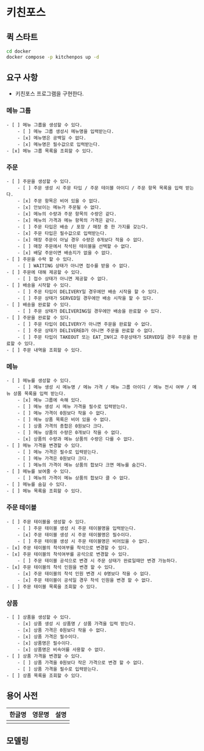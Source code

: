 # 키친포스

## 퀵 스타트

```sh
cd docker
docker compose -p kitchenpos up -d
```

## 요구 사항

- 키친포스 프로그램을 구현한다.

### 메뉴 그룹

    - [ ] 메뉴 그룹을 생성할 수 있다.
        - [ ] 메뉴 그룹 생성시 메뉴명을 입력받는다.
        - [x] 메뉴명은 공백일 수 없다.
        - [x] 메뉴명은 필수값으로 입력받는다.
    - [x] 메뉴 그룹 목록을 조회할 수 있다.

### 주문

    - [ ] 주문을 생성할 수 있다.
        - [ ] 주문 생성 시 주문 타입 / 주문 테이블 아이디 / 주문 항목 목록을 입력 받는다.
        - [x] 주문 항목은 비어 있을 수 없다.
        - [x] 안보이는 메뉴가 주문될 수 없다. 
        - [x] 메뉴의 수량과 주문 항목의 수량은 같다.
        - [x] 메뉴의 가격과 메뉴 항목의 가격은 같다. 
        - [ ] 주문 타입은 배송 / 포장 / 매장 중 한 가지를 갖는다.
        - [x] 주문 타입은 필수값으로 입력받는다.
        - [x] 매장 주문이 아닐 경우 수량은 0개보다 적을 수 없다.
        - [ ] 매장 주문에서 착석된 테이블을 선택할 수 없다.
        - [x] 배달 주문이면 배송지가 없을 수 없다.
    - [ ] 주문을 수락 할 수 있다.
        - [ ] WAITING 상태가 아니면 접수를 받을 수 없다.
    - [ ] 주문에 대해 제공할 수 있다.
        - [ ] 접수 상태가 아니면 제공할 수 없다.
    - [ ] 배송을 시작할 수 있다.
        - [ ] 주문 타입이 DELIVERY일 경우에만 배송 시작을 할 수 있다.
        - [ ] 주문 상태가 SERVED일 경우에만 배송 시작을 할 수 있다.
    - [ ] 배송을 완료할 수 있다.
        - [ ] 주문 상태가 DELIVERING일 경우에만 배송을 완료할 수 있다.
    - [ ] 주문을 완료할 수 있다.
        - [ ] 주문 타입이 DELIVERY가 아니면 주문을 완료할 수 없다.
        - [ ] 주문 상태가 DELIVERED가 아니면 주문을 완료할 수 없다.
        - [ ] 주문 타입이 TAKEOUT 또는 EAT_IN이고 주문상태가 SERVED일 경우 주문을 완료할 수 있다.
    - [ ] 주문 내역을 조회할 수 있다.

### 메뉴

    - [ ] 메뉴를 생성할 수 있다.
        - [ ] 메뉴 생성 시 메뉴명 / 메뉴 가격 / 메뉴 그룹 아이디 / 메뉴 전시 여부 / 메뉴 상품 목록을 입력 받는다.
        - [x] 메뉴 그룹에 속해 있다.
        - [ ] 메뉴 생성 시 메뉴 가격을 필수로 입력받는다.
        - [ ] 메뉴 가격이 0원보다 작을 수 없다.
        - [ ] 메뉴 상품 목록은 비어 있을 수 없다.
        - [ ] 상품 가격의 총합은 0원보다 크다.
        - [ ] 메뉴 상품의 수량은 0개보다 작을 수 없다.
        - [x] 상품의 수량과 메뉴 상품의 수량은 다를 수 없다.
    - [ ] 메뉴 가격을 변경할 수 있다.
        - [ ] 메뉴 가격은 필수로 입력받는다.
        - [ ] 메뉴 가격은 0원보다 크다.
        - [ ] 메뉴의 가격이 메뉴 상품의 합보다 크면 메뉴를 숨긴다.
    - [ ] 메뉴를 보여줄 수 있다.
        - [ ] 메뉴의 가격이 메뉴 상품의 합보다 클 수 없다.
    - [ ] 메뉴를 숨길 수 있다.
    - [ ] 메뉴 목록을 조회할 수 있다.

### 주문 테이블

    - [ ] 주문 테이블을 생성할 수 있다.
        - [ ] 주문 테이블 생성 시 주문 테이블명을 입력받는다.
        - [x] 주문 테이블 생성 시 주문 테이블명은 필수이다.
        - [ ] 주문 테이블 생성 시 주문 테이블명은 비어있을 수 없다.
    - [x] 주문 테이블의 착석여부를 착석으로 변경할 수 있다.
    - [x] 주문 테이블의 착석여부를 공석으로 변경할 수 있다.
        - [ ] 주문 테이블 공석으로 변경 시 주문 상태가 완료일때만 변경 가능하다.
    - [x] 주문 테이블의 착석 인원을 변경 할 수 있다.
        - [x] 주문 테이블의 착석 인원 변경 시 0명보다 작을 수 없다.
        - [x] 주문 테이블이 공석일 경우 착석 인원을 변경 할 수 없다.
    - [ ] 주문 테이블 목록을 조회할 수 있다.

### 상품

    - [ ] 상품을 생성할 수 있다.
        - [x] 상품 생성 시 상품명 / 상품 가격을 입력 받는다.
        - [x] 상품 가격은 0원보다 작을 수 없다.
        - [x] 상품 가격은 필수이다.
        - [x] 상품명은 필수이다.
        - [x] 상품명은 비속어를 사용할 수 없다.
    - [ ] 상품 가격을 변경할 수 있다.
        - [ ] 상품 가격을 0원보다 작은 가격으로 변경 할 수 없다.
        - [ ] 상품 가격을 필수로 입력받는다.
    - [ ] 상품 목록을 조회할 수 있다.

## 용어 사전

| 한글명 | 영문명 | 설명 |
| --- | --- | --- |
|  |  |  |

## 모델링
